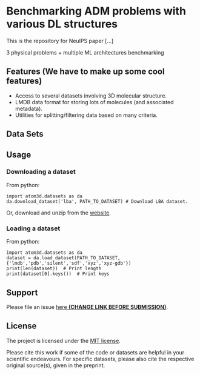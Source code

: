 # Benchmarking ADM problems with various DL structures
This is the repository for NeuIPS paper [...] 

3 physical problems + multiple ML architectures benchmarking

## Features (We have to make up some cool features)
* Access to several datasets involving 3D molecular structure. 
* LMDB data format for storing lots of molecules (and associated metadata).
* Utilities for splitting/filtering data based on many criteria.

## Data Sets

## Usage
### Downloading a dataset

From python:
```
import atom3d.datasets as da
da.download_dataset('lba', PATH_TO_DATASET) # Download LBA dataset.
```

Or, download and unzip from the [website](https://www.atom3d.ai/).

### Loading a dataset

From python:
```
import atom3d.datasets as da
dataset = da.load_dataset(PATH_TO_DATASET, {'lmdb','pdb','silent','sdf','xyz','xyz-gdb'})
print(len(dataset))  # Print length
print(dataset[0].keys())  # Print keys
```


## Support

Please file an issue [here **(CHANGE LINK BEFORE SUBMISSION)**](https://github.com/drorlab/atom3d/issues).

## License

The project is licensed under the [MIT license](https://github.com/drorlab/atom3d/blob/master/LICENSE).

Please cite this work if some of the code or datasets are helpful in your scientific endeavours. For specific datasets, please also cite the respective original source(s), given in the preprint.
